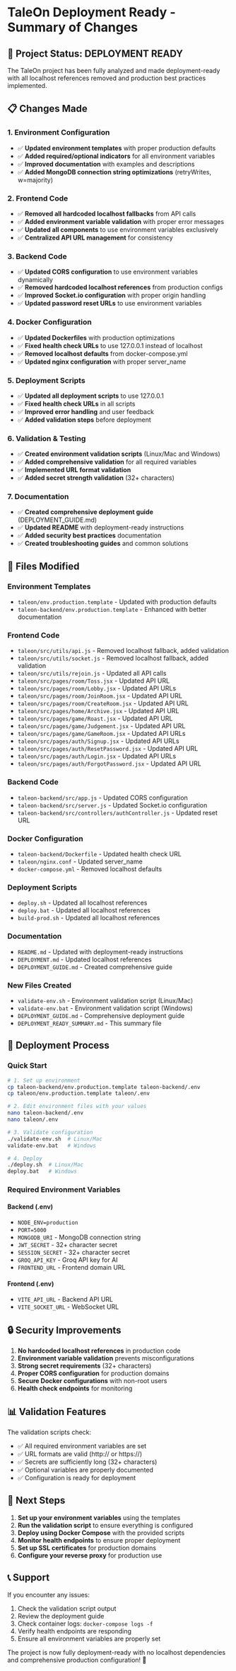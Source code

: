 # TaleOn Deployment Ready - Summary of Changes

## 🎉 Project Status: DEPLOYMENT READY

The TaleOn project has been fully analyzed and made deployment-ready with all localhost references removed and production best practices implemented.

## 📋 Changes Made

### 1. Environment Configuration
- ✅ **Updated environment templates** with proper production defaults
- ✅ **Added required/optional indicators** for all environment variables
- ✅ **Improved documentation** with examples and descriptions
- ✅ **Added MongoDB connection string optimizations** (retryWrites, w=majority)

### 2. Frontend Code
- ✅ **Removed all hardcoded localhost fallbacks** from API calls
- ✅ **Added environment variable validation** with proper error messages
- ✅ **Updated all components** to use environment variables exclusively
- ✅ **Centralized API URL management** for consistency

### 3. Backend Code
- ✅ **Updated CORS configuration** to use environment variables dynamically
- ✅ **Removed hardcoded localhost references** from production configs
- ✅ **Improved Socket.io configuration** with proper origin handling
- ✅ **Updated password reset URLs** to use environment variables

### 4. Docker Configuration
- ✅ **Updated Dockerfiles** with production optimizations
- ✅ **Fixed health check URLs** to use 127.0.0.1 instead of localhost
- ✅ **Removed localhost defaults** from docker-compose.yml
- ✅ **Updated nginx configuration** with proper server_name

### 5. Deployment Scripts
- ✅ **Updated all deployment scripts** to use 127.0.0.1
- ✅ **Fixed health check URLs** in all scripts
- ✅ **Improved error handling** and user feedback
- ✅ **Added validation steps** before deployment

### 6. Validation & Testing
- ✅ **Created environment validation scripts** (Linux/Mac and Windows)
- ✅ **Added comprehensive validation** for all required variables
- ✅ **Implemented URL format validation**
- ✅ **Added secret strength validation** (32+ characters)

### 7. Documentation
- ✅ **Created comprehensive deployment guide** (DEPLOYMENT_GUIDE.md)
- ✅ **Updated README** with deployment-ready instructions
- ✅ **Added security best practices** documentation
- ✅ **Created troubleshooting guides** and common solutions

## 🔧 Files Modified

### Environment Templates
- `taleon/env.production.template` - Updated with production defaults
- `taleon-backend/env.production.template` - Enhanced with better documentation

### Frontend Code
- `taleon/src/utils/api.js` - Removed localhost fallback, added validation
- `taleon/src/utils/socket.js` - Removed localhost fallback, added validation
- `taleon/src/utils/rejoin.js` - Updated all API calls
- `taleon/src/pages/room/Toss.jsx` - Updated API URL
- `taleon/src/pages/room/Lobby.jsx` - Updated API URLs
- `taleon/src/pages/room/JoinRoom.jsx` - Updated API URL
- `taleon/src/pages/room/CreateRoom.jsx` - Updated API URL
- `taleon/src/pages/home/Archive.jsx` - Updated API URL
- `taleon/src/pages/game/Roast.jsx` - Updated API URL
- `taleon/src/pages/game/Judgement.jsx` - Updated API URL
- `taleon/src/pages/game/GameRoom.jsx` - Updated API URLs
- `taleon/src/pages/auth/Signup.jsx` - Updated API URLs
- `taleon/src/pages/auth/ResetPassword.jsx` - Updated API URL
- `taleon/src/pages/auth/Login.jsx` - Updated API URLs
- `taleon/src/pages/auth/ForgotPassword.jsx` - Updated API URL

### Backend Code
- `taleon-backend/src/app.js` - Updated CORS configuration
- `taleon-backend/src/server.js` - Updated Socket.io configuration
- `taleon-backend/src/controllers/authController.js` - Updated reset URL

### Docker Configuration
- `taleon-backend/Dockerfile` - Updated health check URL
- `taleon/nginx.conf` - Updated server_name
- `docker-compose.yml` - Removed localhost defaults

### Deployment Scripts
- `deploy.sh` - Updated all localhost references
- `deploy.bat` - Updated all localhost references
- `build-prod.sh` - Updated all localhost references

### Documentation
- `README.md` - Updated with deployment-ready instructions
- `DEPLOYMENT.md` - Updated localhost references
- `DEPLOYMENT_GUIDE.md` - Created comprehensive guide

### New Files Created
- `validate-env.sh` - Environment validation script (Linux/Mac)
- `validate-env.bat` - Environment validation script (Windows)
- `DEPLOYMENT_GUIDE.md` - Comprehensive deployment guide
- `DEPLOYMENT_READY_SUMMARY.md` - This summary file

## 🚀 Deployment Process

### Quick Start
```bash
# 1. Set up environment
cp taleon-backend/env.production.template taleon-backend/.env
cp taleon/env.production.template taleon/.env

# 2. Edit environment files with your values
nano taleon-backend/.env
nano taleon/.env

# 3. Validate configuration
./validate-env.sh  # Linux/Mac
validate-env.bat   # Windows

# 4. Deploy
./deploy.sh  # Linux/Mac
deploy.bat   # Windows
```

### Required Environment Variables

#### Backend (.env)
- `NODE_ENV=production`
- `PORT=5000`
- `MONGODB_URI` - MongoDB connection string
- `JWT_SECRET` - 32+ character secret
- `SESSION_SECRET` - 32+ character secret
- `GROQ_API_KEY` - Groq API key for AI
- `FRONTEND_URL` - Frontend domain URL

#### Frontend (.env)
- `VITE_API_URL` - Backend API URL
- `VITE_SOCKET_URL` - WebSocket URL

## 🔒 Security Improvements

1. **No hardcoded localhost references** in production code
2. **Environment variable validation** prevents misconfigurations
3. **Strong secret requirements** (32+ characters)
4. **Proper CORS configuration** for production domains
5. **Secure Docker configurations** with non-root users
6. **Health check endpoints** for monitoring

## 📊 Validation Features

The validation scripts check:
- ✅ All required environment variables are set
- ✅ URL formats are valid (http:// or https://)
- ✅ Secrets are sufficiently long (32+ characters)
- ✅ Optional variables are properly documented
- ✅ Configuration is ready for deployment

## 🎯 Next Steps

1. **Set up your environment variables** using the templates
2. **Run the validation script** to ensure everything is configured
3. **Deploy using Docker Compose** with the provided scripts
4. **Monitor health endpoints** to ensure proper deployment
5. **Set up SSL certificates** for production domains
6. **Configure your reverse proxy** for production use

## 📞 Support

If you encounter any issues:
1. Check the validation script output
2. Review the deployment guide
3. Check container logs: `docker-compose logs -f`
4. Verify health endpoints are responding
5. Ensure all environment variables are properly set

The project is now fully deployment-ready with no localhost dependencies and comprehensive production configuration! 🎉
